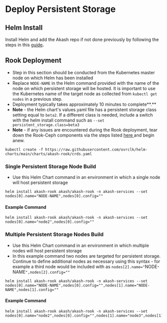 # Deploy Persistent Storage

## **Helm Install**

Install Helm and add the Akash repo if not done previously by following the steps in this [guide](../akash-cloud-provider-build-with-helm-charts/step-4-helm-installation-on-kubernetes-node.md)**.**

## **Rook Deployment**

* Step in this section should be conducted from the Kubernetes master node on which Helm has been installed
* Replace `NODE-NAME` in the Helm command provided with the name of the node on which persistent storage will be hosted.  It is important to use the Kubernetes name of the target node as collected from `kubectl get nodes` in a previous step.
* Deployment typically takes approximately 10 minutes to complete**.**
* **Note** - the Helm chart's values.yaml file has a persistent storage class setting equal to `beta2`.  If a different class is needed, include a switch with the helm install command such as `--set persistent_storage.class=beta3`
* **Note** - if any issues are encountered during the Rook deployment, tear down the Rook-Ceph components via the steps listed [here ](../provider-persistent-storage-enablement/teardown.md)and begin anew.

```
kubectl create -f https://raw.githubusercontent.com/ovrclk/helm-charts/main/charts/akash-rook/crds.yaml
```

### Single Persistent Storage Node Build

* Use this Helm Chart command in an environment in which a single node will host persistent storage

```
helm install akash-rook akash/akash-rook -n akash-services --set nodes[0].name="NODE-NAME",nodes[0].config=""
```

#### Example Command

```
helm install akash-rook akash/akash-rook -n akash-services --set nodes[0].name="node2",nodes[0].config=""
```

### Multiple Persistent Storage Nodes Build

* Use this Helm Chart command in an environment in which multiple nodes will host persistent storage
* In this example command two nodes are targeted for persistent storage.  Continue to define additional nodes as necessary using this syntax - for example a third node would be included with as `nodes[2].name="`NODE-NAME`",nodes[2].config=""`

```
helm install akash-rook akash/akash-rook -n akash-services --set nodes[0].name="NODE-NAME",nodes[0].config="",nodes[1].name="NODE-NAME",nodes[1].config=""
```

#### Example Command

```
helm install akash-rook akash/akash-rook -n akash-services --set nodes[0].name="node2",nodes[0].config="",nodes[1].name="node3",nodes[1].config=""
```
